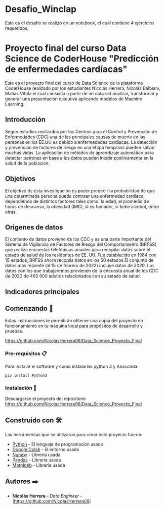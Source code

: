 # Desafio_Winclap

Este es el desafio se realizó en un notebook, el cual contiene 4 ejercicios requeridos. 

# Proyecto final del curso Data Science de CoderHouse "Predicción de enfermedades cardíacas"

  Este es el proyecto final del curso de Data Science de la plataforma CoderHouse realizado por los estudiantes Nicolás Herrera, Nicolás Balbiani, Matías Vitola el cual consistía a partir de un data set analizar, transformar y generar una presentación ejecutiva aplicando modelos de Machine Learning.

## Introducción

  Según estudios realizados por los Centros para el Control y Prevención de
Enfermedades (CDC) una de las principales causas de muerte en las
personas en los EE.UU es debido a enfermedades cardíacas. La detección y
prevención de factores de riesgo en una etapa temprana pueden salvar
muchas vidas. La aplicación de métodos de aprendizaje automático para
detectar patrones en base a los datos pueden incidir positivamente en la
salud de la población.

## Objetivos 

  El objetivo de esta investigación es
poder predecir la probabilidad de que
una determinada persona pueda
contraer una enfermedad cardiaca,
dependiendo de distintos factores tales
como: la edad, el promedio de horas de
descanso, la obesidad (IMC), si es
fumador, si bebe alcohol, entre otras.

## Origenes de datos

  El conjunto de datos proviene de los CDC y es una
parte importante del Sistema de Vigilancia de
Factores de Riesgo del Comportamiento (BRFSS), que
realiza encuestas telefónicas anuales para recopilar
datos sobre el estado de salud de los residentes de EE.
UU. Fue establecido en 1984 con 15 estados, BRFSS
ahora recopila datos en los 50 estados.El conjunto de
datos más reciente (al 15 de febrero de 2022) incluye
datos de 2020. Los datos con los que trabajaremos
provienen de la encuesta anual de los CDC de 2020
de 400 000 adultos relacionados con su estado de
salud.

## Indicadores principales


## Comenzando 🚀

Estas instrucciones te permitirán obtener una copia del proyecto en funcionamiento en tu máquina local para propósitos de desarrollo y pruebas.

https://github.com/NicolasHerrera06/Data_Science_Proyecto_Final


### Pre-requisitos 📋

Para instalar el software y como instalarlas python 3 y Anaconda

```
pip install Python3
```

### Instalación 🔧

Descargarse el proyecto del repositorio https://github.com/NicolasHerrera06/Data_Science_Proyecto_Final


## Construido con 🛠️

Las herramientas que se utilizaron para crear este  proyecto fueron:

* [Python](https://www.python.org/) - El lenguaje de programación usado
* [Google Colab](https://colab.research.google.com/?utm_source=scs-index) - El entorno usado
* [Numpy](https://numpy.org/) - Librería usada
* [Pandas](https://pandas.pydata.org/) - Librería usada
* [Matplotib](https://matplotlib.org/) - Librería usada

## Autores ✒️

* **Nicolás Herrera** - *Data Engineer* - (https://github.com/NicolasHerrera06)
